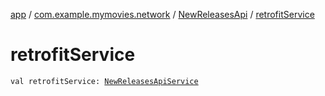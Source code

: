 [app](../../index.md) / [com.example.mymovies.network](../index.md) / [NewReleasesApi](index.md) / [retrofitService](./retrofit-service.md)

# retrofitService

`val retrofitService: `[`NewReleasesApiService`](../-new-releases-api-service/index.md)